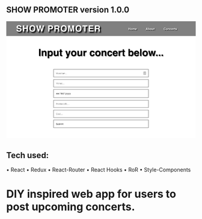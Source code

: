 ## SHOW PROMOTER version 1.0.0

![Landing Page](/public/SPHome.png)

## Tech used:

• React
• Redux
• React-Router
• React Hooks
• RoR
• Style-Components

# DIY inspired web app for users to post upcoming concerts.
